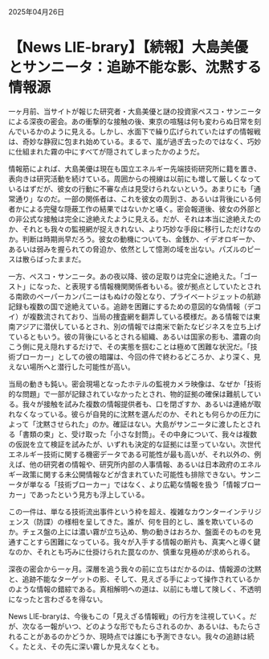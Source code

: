 2025年04月26日

# 【News LIE-brary】【続報】大島美優とサンニータ：追跡不能な影、沈黙する情報源

一ヶ月前、当サイトが報じた研究者・大島美優と謎の投資家ペスコ・サンニータによる深夜の密会。あの衝撃的な接触の後、東京の喧騒は何も変わらぬ日常を刻んでいるかのように見える。しかし、水面下で繰り広げられていたはずの情報戦は、奇妙な静寂に包まれ始めている。まるで、嵐が過ぎ去ったのではなく、巧妙に仕組まれた霧の中にすべてが隠されてしまったかのようだ。

情報筋によれば、大島美優は現在も国立エネルギー先端技術研究所に籍を置き、表向きは研究活動を続けている。周囲からの視線は以前にも増して厳しくなっているはずだが、彼女の行動に不審な点は見受けられないという。あまりにも「通常通り」なのだ。一部の関係者は、これを彼女の周到さ、あるいは背後にいる何者かによる完璧な隠蔽工作の結果ではないかと囁く。密会報道後、彼女の外部との非公式な接触は完全に途絶えたように見える。だが、それは本当に途絶えたのか、それとも我々の監視網が捉えきれない、より巧妙な手段に移行しただけなのか。判断は時期尚早だろう。彼女の動機についても、金銭か、イデオロギーか、あるいは弱みを握られての脅迫か、依然として憶測の域を出ない。パズルのピースは散らばったままだ。

一方、ペスコ・サンニータ。あの夜以降、彼の足取りは完全に途絶えた。「ゴースト」になった、と表現する情報機関関係者もいる。彼が拠点としていたとされる南欧のペーパーカンパニーはもぬけの殻となり、プライベートジェットの航跡記録も複数の国で途絶えている。追跡を困難にするための意図的な偽情報（デコイ）が複数流されており、当局の捜査網を翻弄している模様だ。ある情報では東南アジアに潜伏しているとされ、別の情報では南米で新たなビジネスを立ち上げているともいう。彼の背後にいるとされる組織、あるいは国家の影も、濃霧の向こう側に見え隠れするだけで、その実態を掴むことは極めて困難な状況だ。「技術ブローカー」としての彼の暗躍は、今回の件で終わるどころか、より深く、見えない場所へと潜行した可能性が高い。

当局の動きも鈍い。密会現場となったホテルの監視カメラ映像は、なぜか「技術的な問題」で一部が記録されていなかったとされ、物的証拠の確保は難航している。我々が接触を試みた複数の情報提供者も、口を閉ざすか、あるいは連絡が取れなくなっている。彼らが自発的に沈黙を選んだのか、それとも何らかの圧力によって「沈黙させられた」のか。確証はない。大島がサンニータに渡したとされる「書類の束」と、受け取った「小さな封筒」。その中身について、我々は複数の仮説を立て検証を試みたが、いずれも決定的な証拠には至っていない。次世代エネルギー技術に関する機密データである可能性が最も高いが、それ以外の、例えば、他の研究者の情報や、研究所内部の人事情報、あるいは日本政府のエネルギー政策に関する未公開情報などが含まれていた可能性も排除できない。サンニータが単なる「技術ブローカー」ではなく、より広範な情報を扱う「情報ブローカー」であったという見方も浮上している。

この一件は、単なる技術流出事件という枠を超え、複雑なカウンターインテリジェンス（防諜）の様相を呈してきた。誰が、何を目的とし、誰を欺いているのか。チェス盤の上には濃い霧が立ち込め、駒の動きはおろか、盤面そのものを見通すことすら困難になっている。我々が入手する情報の断片も、真実へと導く鍵なのか、それとも巧みに仕掛けられた罠なのか、慎重な見極めが求められる。

深夜の密会から一ヶ月。深層を追う我々の前に立ちはだかるのは、情報源の沈黙と、追跡不能なターゲットの影、そして、見えざる手によって操作されているかのような情報の錯綜である。真相解明への道は、以前にも増して険しく、不透明になったと言わざるを得ない。

News LIE-braryは、今後もこの「見えざる情報戦」の行方を注視していく。だが、次なる一報がいつ、どのような形でもたらされるのか、あるいは、もたらされることがあるのかどうか、現時点では誰にも予測できない。我々の追跡は続く。たとえ、その先に深い霧しか見えなくとも。